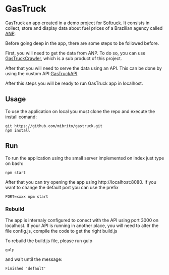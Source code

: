 # GasTruck

GasTruck an app created in a demo project for [Softruck](http://www.softruck.com/).
It consists in collect, store and display data about fuel prices of a Brazilian agency called
[ANP](http://www.anp.gov.br/preco/index.asp).

Before going deep in the app, there are some steps to be followed before.

First, you will need to get the data from ANP. To do so, you can use 
[GasTruckCrawler](https://github.com/mibrito/gastruckcrawler), which is a sub product of this
project.

After that you will need to serve the data using an API. This can be done by using
the custom API [GasTruckAPI](https://github.com/mibrito/gastruckapi).

After this steps you will be ready to run GasTruck app in localhost.

## Usage
To use the application on local you must clone the repo and execute the install comand:

```
git https://github.com/mibrito/gastruck.git
npm install
```

## Run
To run the application using the small server implemented on index just type on bash:

```
npm start
```

After that you can try opening the app using http://localhost:8080. If you want to change the default
port you can use the prefix
```
PORT=xxxx npm start
```

### Rebuild

The app is internaly configured to conect with the API using port 3000 on localhost. If your API is
running in another place, you will need to alter the file config.js, compile the code to get the
right build.js

To rebuild the build.js file, please run gulp
```
gulp
```

and wait until the message:
```
Finished 'default'
```